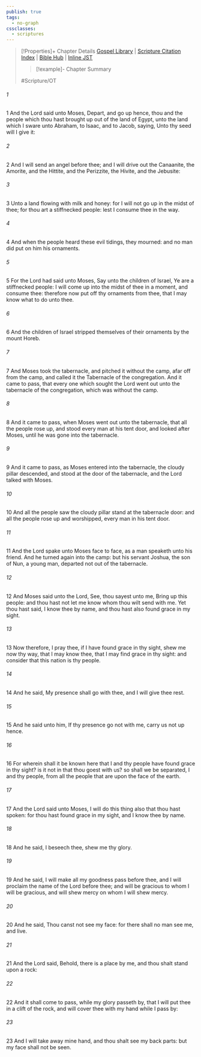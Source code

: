 ```yaml
---
publish: true
tags:
  - no-graph
cssclasses:
  - scriptures
---
```

>[!Properties]+ Chapter Details
>[Gospel Library](https://churchofjesuschrist.org/study/scriptures/ot/ex/33?lang=eng)    |    [Scripture Citation Index](https://scriptures.byu.edu/#06621::c06621)    |    [Bible Hub](https://biblehub.com/exodus/33.htm)    |    [Inline JST](https://scripturetoolbox.com/html/ic/Exodus/33.html)
>>[!example]- Chapter Summary
>> 
> 
>
>#Scripture/OT
###### 1
1 And the Lord said unto Moses, Depart, and go up hence, thou and the people which thou hast brought up out of the land of Egypt, unto the land which I sware unto Abraham, to Isaac, and to Jacob, saying, Unto thy seed will I give it:
###### 2
2 And I will send an angel before thee; and I will drive out the Canaanite, the Amorite, and the Hittite, and the Perizzite, the Hivite, and the Jebusite:
###### 3
3 Unto a land flowing with milk and honey: for I will not go up in the midst of thee; for thou art a stiffnecked people: lest I consume thee in the way.
###### 4
4 And when the people heard these evil tidings, they mourned: and no man did put on him his ornaments.
###### 5
5 For the Lord had said unto Moses, Say unto the children of Israel, Ye are a stiffnecked people: I will come up into the midst of thee in a moment, and consume thee: therefore now put off thy ornaments from thee, that I may know what to do unto thee.
###### 6
6 And the children of Israel stripped themselves of their ornaments by the mount Horeb.
###### 7
7 And Moses took the tabernacle, and pitched it without the camp, afar off from the camp, and called it the Tabernacle of the congregation. And it came to pass, that every one which sought the Lord went out unto the tabernacle of the congregation, which was without the camp.
###### 8
8 And it came to pass, when Moses went out unto the tabernacle, that all the people rose up, and stood every man at his tent door, and looked after Moses, until he was gone into the tabernacle.
###### 9
9 And it came to pass, as Moses entered into the tabernacle, the cloudy pillar descended, and stood at the door of the tabernacle, and the Lord talked with Moses.
###### 10
10 And all the people saw the cloudy pillar stand at the tabernacle door: and all the people rose up and worshipped, every man in his tent door.
###### 11
11 And the Lord spake unto Moses face to face, as a man speaketh unto his friend. And he turned again into the camp: but his servant Joshua, the son of Nun, a young man, departed not out of the tabernacle.
###### 12
12 And Moses said unto the Lord, See, thou sayest unto me, Bring up this people: and thou hast not let me know whom thou wilt send with me. Yet thou hast said, I know thee by name, and thou hast also found grace in my sight.
###### 13
13 Now therefore, I pray thee, if I have found grace in thy sight, shew me now thy way, that I may know thee, that I may find grace in thy sight: and consider that this nation is thy people.
###### 14
14 And he said, My presence shall go with thee, and I will give thee rest.
###### 15
15 And he said unto him, If thy presence go not with me, carry us not up hence.
###### 16
16 For wherein shall it be known here that I and thy people have found grace in thy sight? is it not in that thou goest with us? so shall we be separated, I and thy people, from all the people that are upon the face of the earth.
###### 17
17 And the Lord said unto Moses, I will do this thing also that thou hast spoken: for thou hast found grace in my sight, and I know thee by name.
###### 18
18 And he said, I beseech thee, shew me thy glory.
###### 19
19 And he said, I will make all my goodness pass before thee, and I will proclaim the name of the Lord before thee; and will be gracious to whom I will be gracious, and will shew mercy on whom I will shew mercy.
###### 20
20 And he said, Thou canst not see my face: for there shall no man see me, and live.
###### 21
21 And the Lord said, Behold, there is a place by me, and thou shalt stand upon a rock:
###### 22
22 And it shall come to pass, while my glory passeth by, that I will put thee in a clift of the rock, and will cover thee with my hand while I pass by:
###### 23
23 And I will take away mine hand, and thou shalt see my back parts: but my face shall not be seen.
